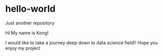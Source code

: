# hello-world
Just another repository

Hi My name is Kong!

I would like to take a journey deep down to data science field!! Hope you enjoy my project
